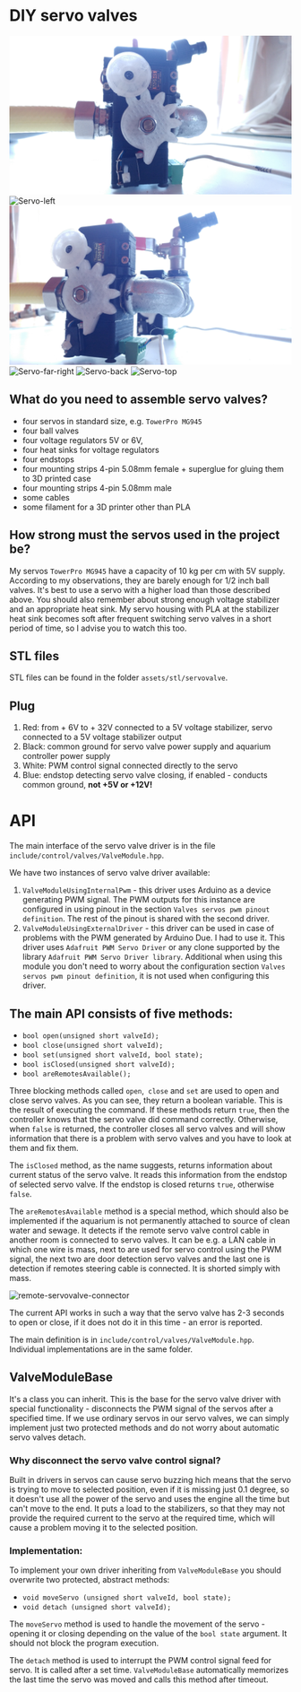 # DIY servo valves

![Servo-front](../../assets/docs/img/servo-front.jpg)
![Servo-left](../../assets/docs/img/servo-left.jpg)
![Servo-right](../../assets/docs/img/servo-right.jpg)
![Servo-far-right](../../assets/docs/img/servo-far-right.jpg)
![Servo-back](../../assets/docs/img/servo-back.jpg)
![Servo-top](../../assets/docs/img/servo-top.jpg)

## What do you need to assemble servo valves?
- four servos in standard size, e.g. `TowerPro MG945`
- four ball valves
- four voltage regulators 5V or 6V,
- four heat sinks for voltage regulators
- four endstops
- four mounting strips 4-pin 5.08mm female + superglue for gluing them to 3D printed case
- four mounting strips 4-pin 5.08mm male
- some cables
- some filament for a 3D printer other than PLA

## How strong must the servos used in the project be?
My servos `TowerPro MG945` have a capacity of 10 kg per cm with 5V supply.
According to my observations, they are barely enough
for 1/2 inch ball valves. It's best to use a servo
with a higher load than those described above.
You should also remember about strong enough
voltage stabilizer and an appropriate heat sink.
My servo housing with PLA at the stabilizer heat sink
becomes soft after frequent switching
servo valves in a short period of time,
so I advise you to watch this too.

## STL files
STL files can be found in the folder
`assets/stl/servovalve`.

## Plug
1. Red: from + 6V to + 32V connected to a 5V voltage stabilizer, servo connected to a 5V voltage stabilizer output
2. Black: common ground for servo valve power supply and aquarium controller power supply
3. White: PWM control signal connected directly to the servo
4. Blue: endstop detecting servo valve closing, if enabled - conducts common ground, **not +5V or +12V!**

# API
The main interface of the servo valve driver is in the file
`include/control/valves/ValveModule.hpp`.

We have two instances of servo valve driver available:
1. `ValveModuleUsingInternalPwm` - this driver uses
    Arduino as a device generating PWM signal.
    The PWM outputs for this instance are configured in
    using pinout in the section `Valves servos pwm pinout definition`.
    The rest of the pinout is shared with the second driver.
2. `ValveModuleUsingExternalDriver` - this driver
    can be used in case of problems with the PWM generated
    by Arduino Due. I had to use it.
    This driver uses `Adafruit PWM Servo Driver`
    or any clone supported by the library
    `Adafruit PWM Servo Driver library`.
    Additional when using this module you don't need
    to worry about the configuration section
    `Valves servos pwm pinout definition`,
    it is not used when configuring this driver.

## The main API consists of five methods:
- `bool open(unsigned short valveId);`
- `bool close(unsigned short valveId);`
- `bool set(unsigned short valveId, bool state);`
- `bool isClosed(unsigned short valveId);`
- `bool areRemotesAvailable();`

Three blocking methods called `open`,` close` and `set`
are used to open and close servo valves.
As you can see, they return a boolean variable.
This is the result of executing the command.
If these methods return `true`, then
the controller knows that the servo valve did
command correctly. Otherwise, when `false` is returned,
the controller closes all servo valves and will show
information that there is a problem with servo valves
and you have to look at them and fix them.

The `isClosed` method, as the name suggests, returns
information about current status of the servo valve.
It reads this information from the endstop of
selected servo valve. If the endstop is closed
returns `true`, otherwise `false`.

The `areRemotesAvailable` method is a special method,
which should also be implemented
if the aquarium is not permanently attached to
source of clean water and sewage. It detects
if the remote servo valve control cable in another
room is connected to servo valves.
It can be e.g. a LAN cable in which one wire
is mass, next to are used for servo control
using the PWM signal, the next two are door detection
servo valves and the last one is detection
if remotes steering cable is connected.
It is shorted simply with mass.

![remote-servovalve-connector](../../assets/docs/img/remote-servovalves-connector.jpg)

The current API works in such a way that the servo valve has 2-3 seconds to open
or close, if it does not do it in this time - an error is reported.

The main definition is in `include/control/valves/ValveModule.hpp`.
Individual implementations are in the same folder.

## ValveModuleBase
It's a class you can inherit. This is the base for the servo valve driver
with special functionality - disconnects the PWM signal of the servos after a specified time.
If we use ordinary servos in our servo valves, we can simply implement just
two protected methods and do not worry about automatic servo valves detach.

### Why disconnect the servo valve control signal?
Built in drivers in servos can cause servo buzzing
hich means that the servo is trying to move to
selected position, even if it is missing just 0.1 degree,
so it doesn't use all the power of the servo and uses the engine
all the time but can't move to the end. It puts a load to the stabilizers,
so that they may not provide the required current to the servo at the required time,
which will cause a problem moving it to the selected position.


### Implementation:
To implement your own driver inheriting from `ValveModuleBase` you should
overwrite two protected, abstract methods:
- `void moveServo (unsigned short valveId, bool state);`
- `void detach (unsigned short valveId);`

The `moveServo` method is used to handle the movement of the servo - opening it or
closing depending on the value of the `bool state` argument.
It should not block the program execution.

The `detach` method is used to interrupt the PWM control signal feed
for servo. It is called after a set time. `ValveModuleBase` automatically
memorizes the last time the servo was moved and calls this method after timeout.





